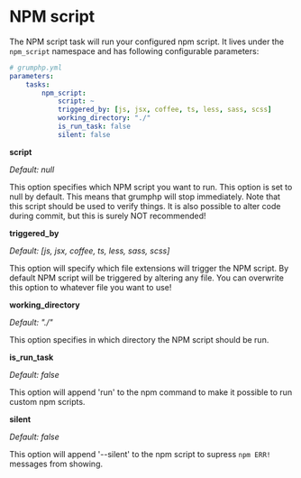 # NPM script

The NPM script task will run your configured npm script.
It lives under the `npm_script` namespace and has following configurable parameters:

```yaml
# grumphp.yml
parameters:
    tasks:
        npm_script:
            script: ~
            triggered_by: [js, jsx, coffee, ts, less, sass, scss]
            working_directory: "./"
            is_run_task: false
            silent: false
```

**script**

*Default: null*

This option specifies which NPM script you want to run.
This option is set to null by default.
This means that grumphp will stop immediately.
Note that this script should be used to verify things.
It is also possible to alter code during commit,
but this is surely NOT recommended!


**triggered_by**

*Default: [js, jsx, coffee, ts, less, sass, scss]*

This option will specify which file extensions will trigger the NPM script.
By default NPM script will be triggered by altering any file.
You can overwrite this option to whatever file you want to use!


**working_directory**

*Default: "./"*

This option specifies in which directory the NPM script should be run.

**is_run_task**

*Default: false*

This option will append 'run' to the npm command to make it possible to run custom npm scripts.

**silent**

*Default: false*

This option will append '--silent' to the npm script to supress `npm ERR!` messages from showing.
